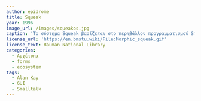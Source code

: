 ```yaml
---
author: epidrome
title: Squeak
year: 1996
image_url: /images/squeakos.jpg
caption: 'Το σύστημα Squeak βασίζεται στο περιβάλλον προγραμματισμού Smalltalk η οποία επιτρέπει τις απευθείας αλλαγές σε όλα τα αντικείμενα του συστήματος και ταυτόχρονα δεν κάνει καμία διάκριση ανάμεσα σε αρχεία, εφαρμογές, λειτουργικό σύστημα, έτσι ώστε ο χρήστης να έχει τον πλήρη έλεγχο με έμφαση στα έργα του.'
license_url: 'https://en.bmstu.wiki/File:Morphic_squeak.gif' 
license_text: Bauman National Library 
categories:
  - Αρχέτυπα
  - forms
  - ecosystem 
tags:
  - Alan Kay 
  - GUI 
  - Smalltalk
---
```

